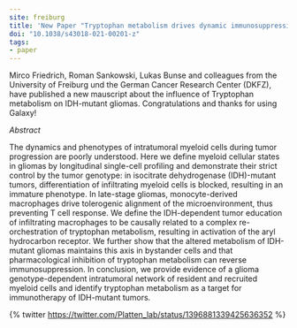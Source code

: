 ```yaml
---
site: freiburg
title: 'New Paper "Tryptophan metabolism drives dynamic immunosuppressive myeloid states in IDH-mutant gliomas"'
doi: "10.1038/s43018-021-00201-z"
tags:
- paper
---
```


Mirco Friedrich, Roman Sankowski, Lukas Bunse and colleagues from the University of Freiburg und the German Cancer Research Center (DKFZ), have published a new mauscript about the influence of Tryptophan metabolism on IDH-mutant gliomas. Congratulations and thanks for using Galaxy!

_Abstract_ 

The dynamics and phenotypes of intratumoral myeloid cells during tumor progression are poorly understood. Here we define myeloid cellular states in gliomas by longitudinal single-cell profiling and demonstrate their strict control by the tumor genotype: in isocitrate dehydrogenase (IDH)-mutant tumors, differentiation of infiltrating myeloid cells is blocked, resulting in an immature phenotype. In late-stage gliomas, monocyte-derived macrophages drive tolerogenic alignment of the microenvironment, thus preventing T cell response. We define the IDH-dependent tumor education of infiltrating macrophages to be causally related to a complex re-orchestration of tryptophan metabolism, resulting in activation of the aryl hydrocarbon receptor. We further show that the altered metabolism of IDH-mutant gliomas maintains this axis in bystander cells and that pharmacological inhibition of tryptophan metabolism can reverse immunosuppression. In conclusion, we provide evidence of a glioma genotype-dependent intratumoral network of resident and recruited myeloid cells and identify tryptophan metabolism as a target for immunotherapy of IDH-mutant tumors.

{% twitter https://twitter.com/Platten_lab/status/1396881339425636352 %}